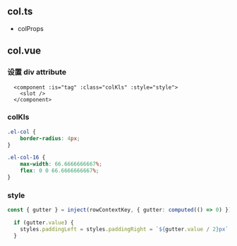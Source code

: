 
## col.ts

- colProps

## col.vue

### 设置 div attribute

```vue
  <component :is="tag" :class="colKls" :style="style">
    <slot />
  </component>
```  

### colKls

```css
.el-col {
    border-radius: 4px;
}

.el-col-16 {
    max-width: 66.6666666667%;
    flex: 0 0 66.6666666667%;
}
```

### style

```ts
const { gutter } = inject(rowContextKey, { gutter: computed(() => 0) })

  if (gutter.value) {
    styles.paddingLeft = styles.paddingRight = `${gutter.value / 2}px`
  }
```


